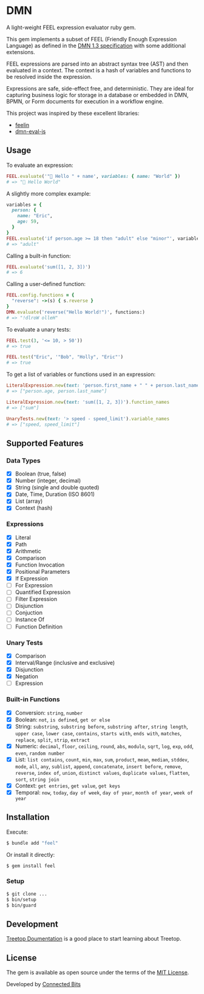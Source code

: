 # DMN

A light-weight FEEL expression evaluator ruby gem.

This gem implements a subset of FEEL (Friendly Enough Expression Language) as defined in the [DMN 1.3 specification](https://www.omg.org/spec/DMN/1.3/PDF) with some additional extensions.

FEEL expressions are parsed into an abstract syntax tree (AST) and then evaluated in a context. The context is a hash of variables and functions to be resolved inside the expression.

Expressions are safe, side-effect free, and deterministic. They are ideal for capturing business logic for storage in a database or embedded in DMN, BPMN, or Form documents for execution in a workflow engine.

This project was inspired by these excellent libraries:

- [feelin](https://github.com/nikku/feelin)
- [dmn-eval-js](https://github.com/mineko-io/dmn-eval-js)

## Usage

To evaluate an expression:

```ruby
FEEL.evaluate('"👋 Hello " + name', variables: { name: "World" })
# => "👋 Hello World"
```

A slightly more complex example:

```ruby
variables = {
  person: {
    name: "Eric",
    age: 59,
  }
}
FEEL.evaluate('if person.age >= 18 then "adult" else "minor"', variables:)
# => "adult"
```

Calling a built-in function:

```ruby
FEEL.evaluate('sum([1, 2, 3])')
# => 6
```

Calling a user-defined function:

```ruby
FEEL.config.functions = {
  "reverse": ->(s) { s.reverse }
}
DMN.evaluate('reverse("Hello World!")', functions:)
# => "!dlroW olleH"
```

To evaluate a unary tests:

```ruby
FEEL.test(3, '<= 10, > 50'))
# => true
```

```ruby
FEEL.test("Eric", '"Bob", "Holly", "Eric"')
# => true
```

To get a list of variables or functions used in an expression:

```ruby
LiteralExpression.new(text: 'person.first_name + " " + person.last_name').variable_names
# => ["person.age, person.last_name"]
```

```ruby
LiteralExpression.new(text: 'sum([1, 2, 3])').function_names
# => ["sum"]
```

```ruby
UnaryTests.new(text: '> speed - speed_limit').variable_names
# => ["speed, speed_limit"]
```

## Supported Features

### Data Types

- [x] Boolean (true, false)
- [x] Number (integer, decimal)
- [x] String (single and double quoted)
- [x] Date, Time, Duration (ISO 8601)
- [x] List (array)
- [x] Context (hash)

### Expressions

- [x] Literal
- [x] Path
- [x] Arithmetic
- [x] Comparison
- [x] Function Invocation
- [x] Positional Parameters
- [x] If Expression
- [ ] For Expression
- [ ] Quantified Expression
- [ ] Filter Expression
- [ ] Disjunction
- [ ] Conjuction
- [ ] Instance Of
- [ ] Function Definition

### Unary Tests

- [x] Comparison
- [x] Interval/Range (inclusive and exclusive)
- [x] Disjunction
- [x] Negation
- [ ] Expression

### Built-in Functions

- [x] Conversion: `string`, `number`
- [x] Boolean: `not`, `is defined`, `get or else`
- [x] String: `substring`, `substring before`, `substring after`, `string length`, `upper case`, `lower case`, `contains`, `starts with`, `ends with`, `matches`, `replace`, `split`, `strip`, `extract`
- [x] Numeric: `decimal`, `floor`, `ceiling`, `round`, `abs`, `modulo`, `sqrt`, `log`, `exp`, `odd`, `even`, `random number`
- [x] List: `list contains`, `count`, `min`, `max`, `sum`, `product`, `mean`, `median`, `stddev`, `mode`, `all`, `any`, `sublist`, `append`, `concatenate`, `insert before`, `remove`, `reverse`, `index of`, `union`, `distinct values`, `duplicate values`, `flatten`, `sort`, `string join`
- [x] Context: `get entries`, `get value`, `get keys`
- [x] Temporal: `now`, `today`, `day of week`, `day of year`, `month of year`, `week of year`

## Installation

Execute:

```bash
$ bundle add "feel"
```

Or install it directly:

```bash
$ gem install feel
```

### Setup

```bash
$ git clone ...
$ bin/setup
$ bin/guard
```

## Development

[Treetop Doumentation](https://cjheath.github.io/treetop/syntactic_recognition.html) is a good place to start learning about Treetop.

## License

The gem is available as open source under the terms of the [MIT License](https://opensource.org/licenses/MIT).

Developed by [Connected Bits](http://www.connectedbits.com)
